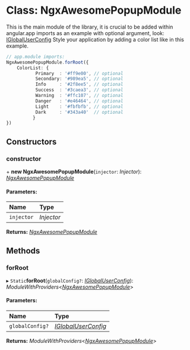 # Class: NgxAwesomePopupModule

This is the main module of the library, it is crucial to be added within angular.app
imports as an example with optional argument, look: [IGlobalUserConfig](#/documentation/Interface:%20IGlobalUserConfig)
Style your application by adding a color list like in this example.

```typescript
// app.module imports:
NgxAwesomePopupModule.forRoot({
    ColorList: {
           Primary  : '#ff9e00', // optional
           Secondary: '#989ea5', // optional
           Info     : '#2f8ee5', // optional
           Success  : '#3caea3', // optional
           Warning  : '#ffc107', // optional
           Danger   : '#e46464', // optional
           Light    : '#fbfbfb', // optional
           Dark     : '#343a40'  // optional
          }
})
```

## Constructors

### constructor

\+ **new NgxAwesomePopupModule**(`injector`: *Injector*): [*NgxAwesomePopupModule*](#/documentation/Class:%20NgxAwesomePopupModule)

#### Parameters:

| Name | Type |
| :------ | :------ |
| `injector` | *Injector* |

**Returns:** [*NgxAwesomePopupModule*](#/documentation/Class:%20NgxAwesomePopupModule)

## Methods

### forRoot

▸ `Static`**forRoot**(`globalConfig?`: [*IGlobalUserConfig*](#/documentation/Interface:%20IGlobalUserConfig)): *ModuleWithProviders*<[*NgxAwesomePopupModule*](#/documentation/Class:%20NgxAwesomePopupModule)\>

#### Parameters:

| Name | Type |
| :------ | :------ |
| `globalConfig?` | [*IGlobalUserConfig*](#/documentation/Interface:%20IGlobalUserConfig) |

**Returns:** *ModuleWithProviders*<[*NgxAwesomePopupModule*](#/documentation/Class:%20NgxAwesomePopupModule)\>
